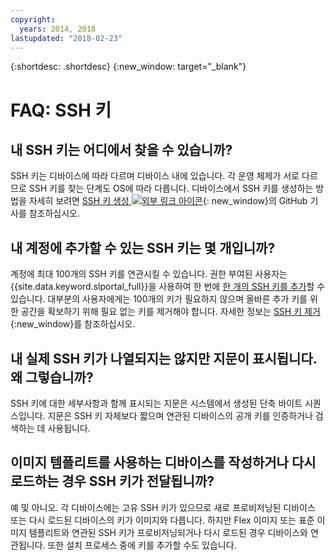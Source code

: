 ```yaml
---
copyright:
  years: 2014, 2018
lastupdated: "2018-02-23"
---
```


{:shortdesc: .shortdesc}
{:new_window: target="_blank"}

# FAQ: SSH 키

## 내 SSH 키는 어디에서 찾을 수 있습니까?

SSH 키는 디바이스에 따라 다르며 디바이스 내에 있습니다. 각 운영 체제가 서로 다르므로 SSH 키를 찾는 단계도 OS에 따라 다릅니다. 디바이스에서 SSH 키를 생성하는 방법을 자세히 보려면 [SSH 키 생성 ![외부 링크 아이콘](../../icons/launch-glyph.svg "외부 링크 아이콘")](https://help.github.com/articles/generating-ssh-keys#platform-windows){: new_window}의 GitHub 기사를 참조하십시오.

## 내 계정에 추가할 수 있는 SSH 키는 몇 개입니까?

계정에 최대 100개의 SSH 키를 연관시킬 수 있습니다. 권한 부여된 사용자는 {{site.data.keyword.slportal_full}}을 사용하여 한 번에 [한 개의 SSH 키를 추가](add-ssh-key.html)할 수 있습니다. 대부분의 사용자에게는 100개의 키가 필요하지 않으며 올바른 추가 키를 위한 공간을 확보하기 위해 필요 없는 키를 제거해야 합니다. 자세한 정보는 [SSH 키 제거](remove-ssh-key.html){:new_window}를 참조하십시오.

## 내 실제 SSH 키가 나열되지는 않지만 지문이 표시됩니다. 왜 그렇습니까?

SSH 키에 대한 세부사항과 함께 표시되는 지문은 시스템에서 생성된 단축 바이트 시퀀스입니다. 지문은 SSH 키 자체보다 짧으며 연관된 디바이스의 공개 키를 인증하거나 검색하는 데 사용됩니다.

## 이미지 템플리트를 사용하는 디바이스를 작성하거나 다시 로드하는 경우 SSH 키가 전달됩니까?

예 및 아니오. 각 디바이스에는 고유 SSH 키가 있으므로 새로 프로비저닝된 디바이스 또는 다시 로드된 디바이스의 키가 이미지와 다릅니다.  하지만 Flex 이미지 또는 표준 이미지 템플리트와 연관된 SSH 키가 프로비저닝되거나 다시 로드된 경우 디바이스와 연관됩니다. 또한 설치 프로세스 중에 키를 추가할 수도 있습니다.
